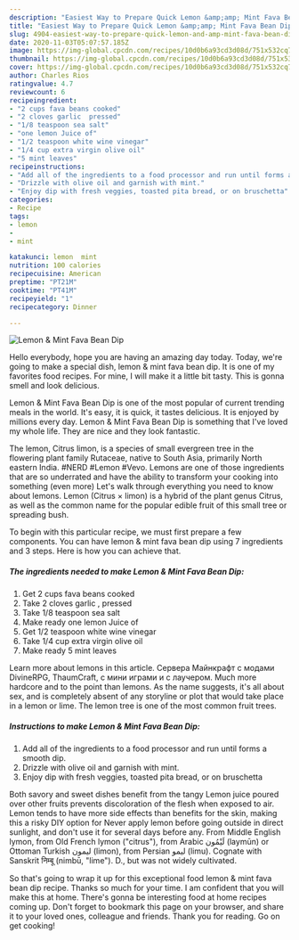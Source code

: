 ```yaml
---
description: "Easiest Way to Prepare Quick Lemon &amp;amp; Mint Fava Bean Dip"
title: "Easiest Way to Prepare Quick Lemon &amp;amp; Mint Fava Bean Dip"
slug: 4904-easiest-way-to-prepare-quick-lemon-and-amp-mint-fava-bean-dip
date: 2020-11-03T05:07:57.185Z
image: https://img-global.cpcdn.com/recipes/10d0b6a93cd3d08d/751x532cq70/lemon-mint-fava-bean-dip-recipe-main-photo.jpg
thumbnail: https://img-global.cpcdn.com/recipes/10d0b6a93cd3d08d/751x532cq70/lemon-mint-fava-bean-dip-recipe-main-photo.jpg
cover: https://img-global.cpcdn.com/recipes/10d0b6a93cd3d08d/751x532cq70/lemon-mint-fava-bean-dip-recipe-main-photo.jpg
author: Charles Rios
ratingvalue: 4.7
reviewcount: 6
recipeingredient:
- "2 cups fava beans cooked"
- "2 cloves garlic  pressed"
- "1/8 teaspoon sea salt"
- "one lemon Juice of"
- "1/2 teaspoon white wine vinegar"
- "1/4 cup extra virgin olive oil"
- "5 mint leaves"
recipeinstructions:
- "Add all of the ingredients to a food processor and run until forms a smooth dip."
- "Drizzle with olive oil and garnish with mint."
- "Enjoy dip with fresh veggies, toasted pita bread, or on bruschetta"
categories:
- Recipe
tags:
- lemon
- 
- mint

katakunci: lemon  mint 
nutrition: 100 calories
recipecuisine: American
preptime: "PT21M"
cooktime: "PT41M"
recipeyield: "1"
recipecategory: Dinner

---
```



![Lemon &amp; Mint Fava Bean Dip](https://img-global.cpcdn.com/recipes/10d0b6a93cd3d08d/751x532cq70/lemon-mint-fava-bean-dip-recipe-main-photo.jpg)

Hello everybody, hope you are having an amazing day today. Today, we're going to make a special dish, lemon &amp; mint fava bean dip. It is one of my favorites food recipes. For mine, I will make it a little bit tasty. This is gonna smell and look delicious.

Lemon &amp; Mint Fava Bean Dip is one of the most popular of current trending meals in the world. It's easy, it is quick, it tastes delicious. It is enjoyed by millions every day. Lemon &amp; Mint Fava Bean Dip is something that I've loved my whole life. They are nice and they look fantastic.

The lemon, Citrus limon, is a species of small evergreen tree in the flowering plant family Rutaceae, native to South Asia, primarily North eastern India. #NERD #Lemon #Vevo. Lemons are one of those ingredients that are so underrated and have the ability to transform your cooking into something (even more) Let&#39;s walk through everything you need to know about lemons. Lemon (Citrus × limon) is a hybrid of the plant genus Citrus, as well as the common name for the popular edible fruit of this small tree or spreading bush.


To begin with this particular recipe, we must first prepare a few components. You can have lemon &amp; mint fava bean dip using 7 ingredients and 3 steps. Here is how you can achieve that.

<!--inarticleads1-->

##### The ingredients needed to make Lemon &amp; Mint Fava Bean Dip:

1. Get 2 cups fava beans cooked
1. Take 2 cloves garlic , pressed
1. Take 1/8 teaspoon sea salt
1. Make ready one lemon Juice of
1. Get 1/2 teaspoon white wine vinegar
1. Take 1/4 cup extra virgin olive oil
1. Make ready 5 mint leaves


Learn more about lemons in this article. Сервера Майнкрафт с модами DivineRPG, ThaumCraft, с мини играми и с лаучером. Much more hardcore and to the point than lemons. As the name suggests, it&#39;s all about sex, and is completely absent of any storyline or plot that would take place in a lemon or lime. The lemon tree is one of the most common fruit trees. 

<!--inarticleads2-->

##### Instructions to make Lemon &amp; Mint Fava Bean Dip:

1. Add all of the ingredients to a food processor and run until forms a smooth dip.
1. Drizzle with olive oil and garnish with mint.
1. Enjoy dip with fresh veggies, toasted pita bread, or on bruschetta


Both savory and sweet dishes benefit from the tangy Lemon juice poured over other fruits prevents discoloration of the flesh when exposed to air. Lemon tends to have more side effects than benefits for the skin, making this a risky DIY option for Never apply lemon before going outside in direct sunlight, and don&#39;t use it for several days before any. From Middle English lymon, from Old French lymon (&#34;citrus&#34;), from Arabic لَيْمُون‎ (laymūn) or Ottoman Turkish لیمون‎ (limon), from Persian لیمو‎ (limu). Cognate with Sanskrit निम्बू (nimbū, &#34;lime&#34;). D., but was not widely cultivated. 

So that's going to wrap it up for this exceptional food lemon &amp; mint fava bean dip recipe. Thanks so much for your time. I am confident that you will make this at home. There's gonna be interesting food at home recipes coming up. Don't forget to bookmark this page on your browser, and share it to your loved ones, colleague and friends. Thank you for reading. Go on get cooking!
